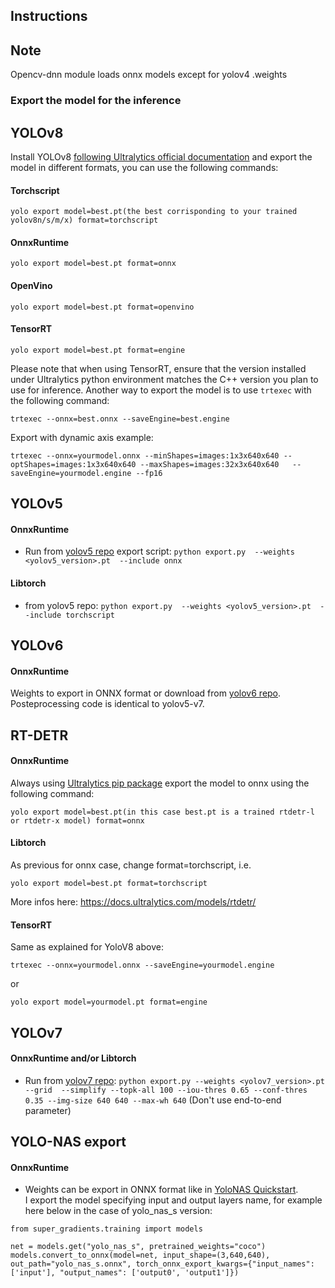 ## Instructions


## Note
Opencv-dnn module loads onnx models except for yolov4 .weights  

### Export the model for the inference
## YOLOv8

Install YOLOv8 [following Ultralytics official documentation](https://docs.ultralytics.com/quickstart/) and export the model in different formats, you can use the following commands:

#### Torchscript

```
yolo export model=best.pt(the best corrisponding to your trained yolov8n/s/m/x) format=torchscript
```

#### OnnxRuntime

```
yolo export model=best.pt format=onnx
```

#### OpenVino

```
yolo export model=best.pt format=openvino

```

#### TensorRT

```
yolo export model=best.pt format=engine
```

Please note that when using TensorRT, ensure that the version installed under Ultralytics python environment matches the C++ version you plan to use for inference. Another way to export the model is to use `trtexec` with the following command:

```
trtexec --onnx=best.onnx --saveEngine=best.engine
```

Export with dynamic axis example:
```
trtexec --onnx=yourmodel.onnx --minShapes=images:1x3x640x640 --optShapes=images:1x3x640x640 --maxShapes=images:32x3x640x640   --saveEngine=yourmodel.engine --fp16
```


## YOLOv5 
#### OnnxRuntime
* Run from [yolov5 repo](https://github.com/ultralytics/yolov5/issues/251) export script:  ```python export.py  --weights <yolov5_version>.pt  --include onnx```

#### Libtorch
* from yolov5 repo: ```python export.py  --weights <yolov5_version>.pt  --include torchscript```

## YOLOv6
#### OnnxRuntime
Weights to export in ONNX format or download from [yolov6 repo](https://github.com/meituan/YOLOv6/tree/main/deploy/ONNX). Posteprocessing code is identical to yolov5-v7.

## RT-DETR
#### OnnxRuntime
Always using [Ultralytics pip package](https://docs.ultralytics.com/quickstart/) export the model to onnx using the following command:
```
yolo export model=best.pt(in this case best.pt is a trained rtdetr-l or rtdetr-x model) format=onnx
```
#### Libtorch
As previous for onnx case, change format=torchscript, i.e.
```
yolo export model=best.pt format=torchscript 
```
More infos here: https://docs.ultralytics.com/models/rtdetr/

#### TensorRT
Same as explained for YoloV8 above:

```
trtexec --onnx=yourmodel.onnx --saveEngine=yourmodel.engine
```
or 

```
yolo export model=yourmodel.pt format=engine
```

## YOLOv7
#### OnnxRuntime and/or Libtorch
* Run from [yolov7 repo](https://github.com/WongKinYiu/yolov7#export): ```python export.py --weights <yolov7_version>.pt --grid  --simplify --topk-all 100 --iou-thres 0.65 --conf-thres 0.35 --img-size 640 640 --max-wh 640``` (Don't use end-to-end parameter)


## YOLO-NAS export 
#### OnnxRuntime
* Weights can be export in ONNX format like in [YoloNAS Quickstart](https://github.com/Deci-AI/super-gradients/blob/master/documentation/source/YoloNASQuickstart.md#export-to-onnx).  
I export the model specifying input and output layers name, for example here below in the case of yolo_nas_s version:
```
from super_gradients.training import models

net = models.get("yolo_nas_s", pretrained_weights="coco")
models.convert_to_onnx(model=net, input_shape=(3,640,640), out_path="yolo_nas_s.onnx", torch_onnx_export_kwargs={"input_names": ['input'], "output_names": ['output0', 'output1']})
```
